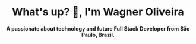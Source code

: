 <div>
    <h1 align="center">What's up? 👋, I'm Wagner Oliveira</h1>
    <h4 align="center">A passionate about technology and future Full Stack Developer from São Paulo, Brazil.</h4>
</div>
